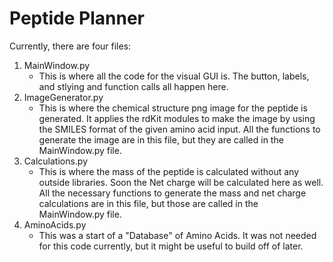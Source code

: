 # Peptide Planner


Currently, there are four files:
1. MainWindow.py
    - This is where all the code for the visual GUI is. The button, labels, and stlying and function calls all happen here.
2. ImageGenerator.py 
    - This is where the chemical structure png image for the peptide is generated. It applies the rdKit modules to make the image by using the SMILES format of the given amino acid input. All the functions to generate the image are in this file, but they are called in the MainWindow.py file.
3. Calculations.py
    - This is where the mass of the peptide is calculated without any outside libraries. Soon the Net charge will be calculated here as well. All the necessary functions to generate the mass and net charge calculations are in this file, but those are called in the MainWindow.py file.
4. AminoAcids.py
    - This was a start of a "Database" of Amino Acids. It was not needed for this code currently, but it might be useful to build off of later.

